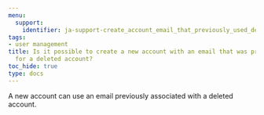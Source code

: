 ```yaml
---
menu:
  support:
    identifier: ja-support-create_account_email_that_previously_used_deleted_account
tags:
- user management
title: Is it possible to create a new account with an email that was previously used
  for a deleted account?
toc_hide: true
type: docs
---
```


A new account can use an email previously associated with a deleted account.